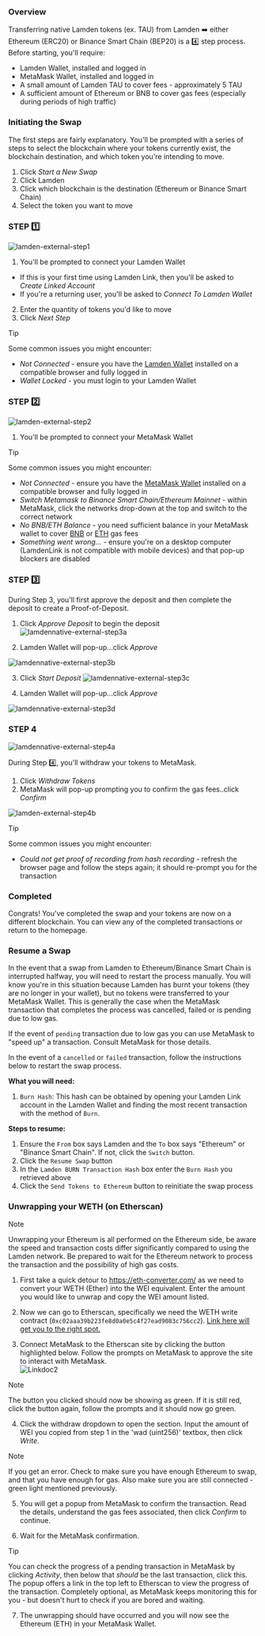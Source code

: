 ### Overview

Transferring native Lamden tokens (ex. TAU) from Lamden ➡️ either Ethereum (ERC20) or Binance Smart Chain (BEP20) is a 4️⃣ step process. Before starting, you'll require:
* Lamden Wallet, installed and logged in
* MetaMask Wallet, installed and logged in
* A small amount of Lamden TAU to cover fees - approximately 5 TAU
* A sufficient amount of Ethereum or BNB to cover gas fees (especially during periods of high traffic)

### Initiating the Swap

The first steps are fairly explanatory. You'll be prompted with a series of steps to select the blockchain where your tokens currently exist, the blockchain destination, and which token you're intending to move.

1. Click *Start a New Swap*
2. Click Lamden
3. Click which blockchain is the destination (Ethereum or Binance Smart Chain)
4. Select the token you want to move

### STEP 1️⃣
![lamden-external-step1](./static/lamden-external-step1.png ':size=800')

1. You'll be prompted to connect your Lamden Wallet
* If this is your first time using Lamden Link, then you'll be asked to *Create Linked Account*
* If you're a returning user, you'll be asked to *Connect To Lamden Wallet*
2. Enter the quantity of tokens you'd like to move
3. Click *Next Step*

>[!Tip]
>Some common issues you might encounter:<br/>
> * *Not Connected* - ensure you have the [Lamden Wallet](https://chrome.google.com/webstore/detail/lamden-wallet-browser-ext/fhfffofbcgbjjojdnpcfompojdjjhdim) installed on a compatible browser and fully logged in<br/>
> * *Wallet Locked* - you must login to your Lamden Wallet

### STEP 2️⃣
![lamden-external-step2](./static/lamden-external-step2.png ':size=800')

1. You'll be prompted to connect your MetaMask Wallet

>[!Tip]
>Some common issues you might encounter:<br/>
> * *Not Connected* - ensure you have the [MetaMask Wallet](https://chrome.google.com/webstore/detail/metamask/nkbihfbeogaeaoehlefnkodbefgpgknn?hl=en) installed on a compatible browser and fully logged in<br/>
> * *Switch Metamask to Binance Smart Chain/Ethereum Mainnet* - within MetaMask, click the networks drop-down at the top and switch to the correct network<br/>
> * *No BNB/ETH Balance* - you need sufficient balance in your MetaMask wallet to cover [BNB](https://bscscan.com/gastracker) or [ETH](https://etherscan.io/gastracker) gas fees<br/>
> * *Something went wrong...* - ensure you're on a desktop computer (LamdenLink is not compatible with mobile devices) and that pop-up blockers are disabled

### STEP 3️⃣

During Step 3, you'll first approve the deposit and then complete the deposit to create a Proof-of-Deposit.

1. Click *Approve Deposit* to begin the deposit
![lamdennative-external-step3a](./static/lamdennative-external-step3a.png ':size=800')

2. Lamden Wallet will pop-up...click *Approve*

![lamdennative-external-step3b](./static/lamdennative-external-step3b.png ':size=300')

3. Click *Start Deposit*
![lamdennative-external-step3c](./static/lamdennative-external-step3c.png ':size=800')

4. Lamden Wallet will pop-up...click *Approve*

![lamdennative-external-step3d](./static/lamdennative-external-step3d.png ':size=300')

### STEP 4
![lamdennative-external-step4a](./static/lamdennative-external-step4a.png ':size=800')

During Step 4️⃣, you'll withdraw your tokens to MetaMask.

1. Click *Withdraw Tokens*
2. MetaMask will pop-up prompting you to confirm the gas fees..click *Confirm*

![lamden-external-step4b](./static/lamden-external-step4b.png ':size=300')

>[!Tip]
>Some common issues you might encounter:<br/>
> * *Could not get proof of recording from hash recording* - refresh the browser page and follow the steps again; it should re-prompt you for the transaction

### Completed

Congrats! You've completed the swap and your tokens are now on a different blockchain. You can view any of the completed transactions or return to the homepage.

### Resume a Swap
In the event that a swap from Lamden to Ethereum/Binance Smart Chain is interrupted halfway, you will need to restart the process manually. You will know you're in this situation because Lamden has burnt your tokens (they are no longer in your wallet), but no tokens were transferred to your MetaMask Wallet. This is generally the case when the MetaMask transaction that completes the process was cancelled, failed or is pending due to low gas.

If the event of `pending` transaction due to low gas you can use MetaMask to "speed up" a transaction. Consult MetaMask for those details.

In the event of a `cancelled` or `failed` transaction, follow the instructions below to restart the swap process.

<strong>What you will need:</strong>
1. `Burn Hash`: This hash can be obtained by opening your Lamden Link account in the Lamden Wallet and finding the most recent transaction with the method of `Burn`.

<strong>Steps to resume:</strong>
1. Ensure the `From` box says Lamden and the `To` box says "Ethereum" or "Binance Smart Chain".  If not, click the `Switch` button.
2. Click the `Resume Swap` button
3. In the `Lamden BURN Transaction Hash` box enter the `Burn Hash` you retrieved above
4. Click the `Send Tokens to Ethereum` button to reinitiate the swap process

### Unwrapping your WETH (on Etherscan)

>[!Note]
>Unwrapping your Ethereum is all performed on the Ethereum side, be aware the speed and transaction costs differ significantly compared to using the Lamden network. Be prepared to wait for the Ethereum network to process the transaction and the possibility of high gas costs.    

1. First take a quick detour to https://eth-converter.com/ as we need to convert your WETH (Ether) into the WEI equivalent. Enter the amount you would like to unwrap and copy the WEI amount listed.    

2. Now we can go to Etherscan, specifically we need the WETH write contract (`0xc02aaa39b223fe8d0a0e5c4f27ead9083c756cc2`). [Link here will get you to the right spot.](https://etherscan.io/token/0xc02aaa39b223fe8d0a0e5c4f27ead9083c756cc2#writeContract)    

3. Connect MetaMask to the Etherscan site by clicking the button highlighted below. Follow the prompts on MetaMask to approve the site to interact with MetaMask.    
![Linkdoc2](./static/Link2.png ':size=600')

>[!Note] 
>The button you clicked should now be showing as green. If it is still red, click the button again, follow the prompts and it should now go green.

4. Click the withdraw dropdown to open the section. Input the amount of WEI you copied from step 1 in the 'wad (uint256)' textbox, then click *Write*.

>[!Note]
>If you get an error. Check to make sure you have enough Ethereum to swap, and that you have enough for gas. Also make sure you are still connected - green light mentioned previously.

5. You will get a popup from MetaMask to confirm the transaction. Read the details, understand the gas fees associated, then click *Confirm* to continue.

6. Wait for the MetaMask confirmation.    

>[!Tip]
>You can check the progress of a pending transaction in MetaMask by clicking *Activity*, then below that *should* be the last transaction, click this. The popup offers a link in the top left to Etherscan to view the progress of the transaction. Completely optional, as MetaMask keeps monitoring this for you - but doesn't hurt to check if you are bored and waiting.    

7. The unwrapping should have occurred and you will now see the Ethereum (ETH) in your MetaMask Wallet.

